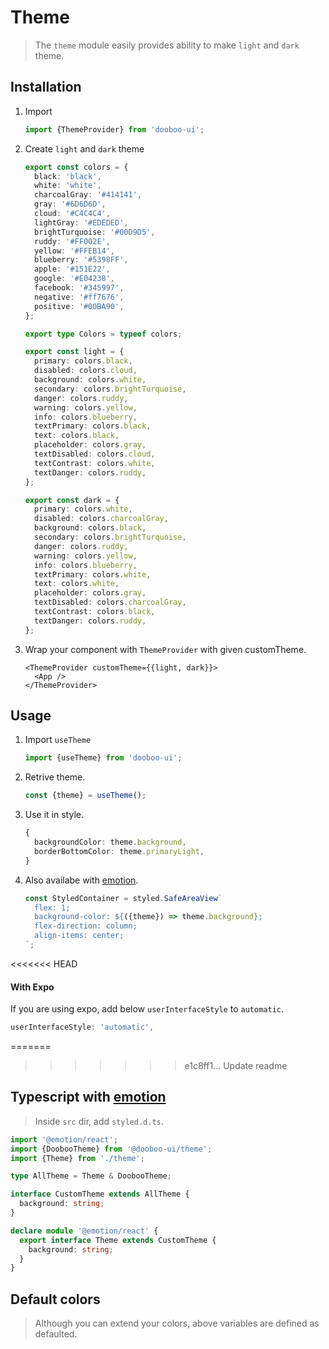 # Theme

> The `theme` module easily provides ability to make `light` and `dark` theme.

## Installation

1. Import

   ```ts
   import {ThemeProvider} from 'dooboo-ui';
   ```

2. Create `light` and `dark` theme

   ```ts
   export const colors = {
     black: 'black',
     white: 'white',
     charcoalGray: '#414141',
     gray: '#6D6D6D',
     cloud: '#C4C4C4',
     lightGray: '#EDEDED',
     brightTurquoise: '#00D9D5',
     ruddy: '#FF002E',
     yellow: '#FFEB14',
     blueberry: '#5398FF',
     apple: '#151E22',
     google: '#E04238',
     facebook: '#345997',
     negative: '#ff7676',
     positive: '#00BA90',
   };

   export type Colors = typeof colors;

   export const light = {
     primary: colors.black,
     disabled: colors.cloud,
     background: colors.white,
     secondary: colors.brightTurquoise,
     danger: colors.ruddy,
     warning: colors.yellow,
     info: colors.blueberry,
     textPrimary: colors.black,
     text: colors.black,
     placeholder: colors.gray,
     textDisabled: colors.cloud,
     textContrast: colors.white,
     textDanger: colors.ruddy,
   };

   export const dark = {
     primary: colors.white,
     disabled: colors.charcoalGray,
     background: colors.black,
     secondary: colors.brightTurquoise,
     danger: colors.ruddy,
     warning: colors.yellow,
     info: colors.blueberry,
     textPrimary: colors.white,
     text: colors.white,
     placeholder: colors.gray,
     textDisabled: colors.charcoalGray,
     textContrast: colors.black,
     textDanger: colors.ruddy,
   };
   ```

3. Wrap your component with `ThemeProvider` with given customTheme.
   ```tsx
   <ThemeProvider customTheme={{light, dark}}>
     <App />
   </ThemeProvider>
   ```

## Usage

1. Import `useTheme`

   ```ts
   import {useTheme} from 'dooboo-ui';
   ```

2. Retrive theme.

   ```ts
   const {theme} = useTheme();
   ```

3. Use it in style.

   ```ts
   {
     backgroundColor: theme.background,
     borderBottomColor: theme.primaryLight,
   }
   ```

4. Also availabe with [emotion](https://emotion.sh/docs/@emotion/native).
   ```ts
   const StyledContainer = styled.SafeAreaView`
     flex: 1;
     background-color: ${({theme}) => theme.background};
     flex-direction: column;
     align-items: center;
   `;
   ```

<<<<<<< HEAD
#### With Expo

If you are using expo, add below `userInterfaceStyle` to `automatic`.

```ts
userInterfaceStyle: 'automatic',
```

=======
>>>>>>> e1c8ff1... Update readme
## Typescript with [emotion](https://emotion.sh/docs/typescript#define-a-theme)

> Inside `src` dir, add `styled.d.ts`.

```ts
import '@emotion/react';
import {DoobooTheme} from '@dooboo-ui/theme';
import {Theme} from './theme';

type AllTheme = Theme & DoobooTheme;

interface CustomTheme extends AllTheme {
  background: string;
}

declare module '@emotion/react' {
  export interface Theme extends CustomTheme {
    background: string;
  }
}
```

## Default colors

> Although you can extend your colors, above variables are defined as defaulted.
